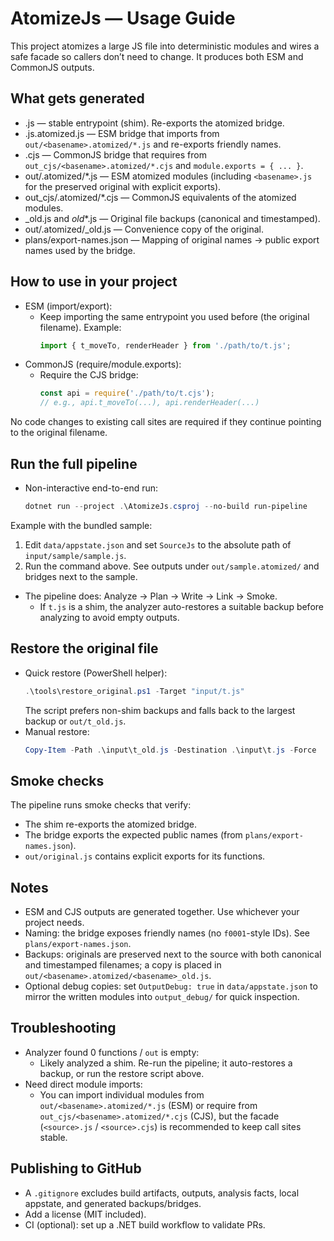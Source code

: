 # AtomizeJs — Usage Guide

This project atomizes a large JS file into deterministic modules and wires a safe facade so callers don’t need to change. It produces both ESM and CommonJS outputs.

## What gets generated
- <source>.js — stable entrypoint (shim). Re-exports the atomized bridge.
- <source>.js.atomized.js — ESM bridge that imports from `out/<basename>.atomized/*.js` and re-exports friendly names.
- <source>.cjs — CommonJS bridge that requires from `out_cjs/<basename>.atomized/*.cjs` and `module.exports = { ... }`.
- out/<basename>.atomized/*.js — ESM atomized modules (including `<basename>.js` for the preserved original with explicit exports).
- out_cjs/<basename>.atomized/*.cjs — CommonJS equivalents of the atomized modules.
- <source>_old.js and <source>_old_*.js — Original file backups (canonical and timestamped).
- out/<basename>.atomized/<basename>_old.js — Convenience copy of the original.
- plans/export-names.json — Mapping of original names → public export names used by the bridge.

## How to use in your project
- ESM (import/export):
  - Keep importing the same entrypoint you used before (the original filename). Example:
    ```js
    import { t_moveTo, renderHeader } from './path/to/t.js';
    ```
- CommonJS (require/module.exports):
  - Require the CJS bridge:
    ```js
    const api = require('./path/to/t.cjs');
    // e.g., api.t_moveTo(...), api.renderHeader(...)
    ```

No code changes to existing call sites are required if they continue pointing to the original filename.

## Run the full pipeline
- Non-interactive end-to-end run:
  ```powershell
  dotnet run --project .\AtomizeJs.csproj --no-build run-pipeline
  ```

Example with the bundled sample:
1) Edit `data/appstate.json` and set `SourceJs` to the absolute path of `input/sample/sample.js`.
2) Run the command above. See outputs under `out/sample.atomized/` and bridges next to the sample.
- The pipeline does: Analyze → Plan → Write → Link → Smoke.
  - If `t.js` is a shim, the analyzer auto-restores a suitable backup before analyzing to avoid empty outputs.

## Restore the original file
- Quick restore (PowerShell helper):
  ```powershell
  .\tools\restore_original.ps1 -Target "input/t.js"
  ```
  The script prefers non-shim backups and falls back to the largest backup or `out/t_old.js`.
- Manual restore:
  ```powershell
  Copy-Item -Path .\input\t_old.js -Destination .\input\t.js -Force
  ```

## Smoke checks
The pipeline runs smoke checks that verify:
- The shim re-exports the atomized bridge.
- The bridge exports the expected public names (from `plans/export-names.json`).
- `out/original.js` contains explicit exports for its functions.

## Notes
- ESM and CJS outputs are generated together. Use whichever your project needs.
- Naming: the bridge exposes friendly names (no `f0001`-style IDs). See `plans/export-names.json`.
- Backups: originals are preserved next to the source with both canonical and timestamped filenames; a copy is placed in `out/<basename>.atomized/<basename>_old.js`.
- Optional debug copies: set `OutputDebug: true` in `data/appstate.json` to mirror the written modules into `output_debug/` for quick inspection.

## Troubleshooting
- Analyzer found 0 functions / `out` is empty:
  - Likely analyzed a shim. Re-run the pipeline; it auto-restores a backup, or run the restore script above.
- Need direct module imports:
  - You can import individual modules from `out/<basename>.atomized/*.js` (ESM) or require from `out_cjs/<basename>.atomized/*.cjs` (CJS), but the facade (`<source>.js` / `<source>.cjs`) is recommended to keep call sites stable.

## Publishing to GitHub
- A `.gitignore` excludes build artifacts, outputs, analysis facts, local appstate, and generated backups/bridges.
- Add a license (MIT included).
- CI (optional): set up a .NET build workflow to validate PRs.
